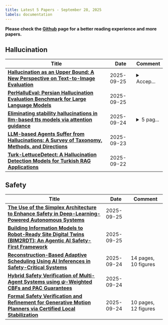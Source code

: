 ```yaml
---
title: Latest 5 Papers - September 28, 2025
labels: documentation
---
```

**Please check the [Github](https://github.com/dingyue772/DailyArxiv) page for a better reading experience and more papers.**

## Hallucination
| **Title** | **Date** | **Comment** |
| --- | --- | --- |
| **[Hallucination as an Upper Bound: A New Perspective on Text-to-Image Evaluation](http://arxiv.org/abs/2509.21257v1)** | 2025-09-25 | <details><summary>Accep...</summary><p>Accepted at GenProCC NeurIPS 2025 Workshop</p></details> |
| **[PerHalluEval: Persian Hallucination Evaluation Benchmark for Large Language Models](http://arxiv.org/abs/2509.21104v1)** | 2025-09-25 |  |
| **[Eliminating stability hallucinations in llm-based tts models via attention guidance](http://arxiv.org/abs/2509.19852v1)** | 2025-09-24 | <details><summary>5 pag...</summary><p>5 pages, submitted to ICASSP2026</p></details> |
| **[LLM-based Agents Suffer from Hallucinations: A Survey of Taxonomy, Methods, and Directions](http://arxiv.org/abs/2509.18970v1)** | 2025-09-23 |  |
| **[Turk-LettuceDetect: A Hallucination Detection Models for Turkish RAG Applications](http://arxiv.org/abs/2509.17671v1)** | 2025-09-22 |  |

## Safety
| **Title** | **Date** | **Comment** |
| --- | --- | --- |
| **[The Use of the Simplex Architecture to Enhance Safety in Deep-Learning-Powered Autonomous Systems](http://arxiv.org/abs/2509.21014v1)** | 2025-09-25 |  |
| **[Building Information Models to Robot-Ready Site Digital Twins (BIM2RDT): An Agentic AI Safety-First Framework](http://arxiv.org/abs/2509.20705v1)** | 2025-09-25 |  |
| **[Reconstruction-Based Adaptive Scheduling Using AI Inferences in Safety-Critical Systems](http://arxiv.org/abs/2509.20513v1)** | 2025-09-24 | 14 pages, 10 figures |
| **[Hybrid Safety Verification of Multi-Agent Systems using $ψ$-Weighted CBFs and PAC Guarantees](http://arxiv.org/abs/2509.20093v1)** | 2025-09-24 |  |
| **[Formal Safety Verification and Refinement for Generative Motion Planners via Certified Local Stabilization](http://arxiv.org/abs/2509.19688v1)** | 2025-09-24 | 10 pages, 12 figures |

